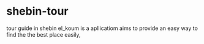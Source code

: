 # shebin-tour
tour guide in shebin el_koum is a apllicatiom aims to provide an easy way to find the the best place easily,

